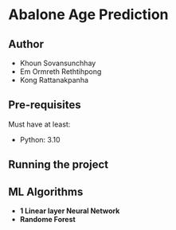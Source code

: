 # Abalone Age Prediction

## Author

* Khoun Sovansunchhay
* Em Ormreth Rethtihpong
* Kong Rattanakpanha

## Pre-requisites

Must have at least:

* Python: 3.10

## Running the project

## ML Algorithms

* **1 Linear layer Neural Network**
* **Randome Forest**